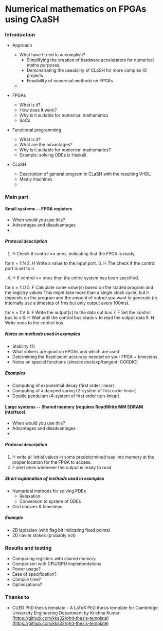 # Numerical mathematics on FPGAs using CλaSH

### Introduction
* Approach
  * What have I tried to accomplish?
    * Simplifying the creation of hardware accelerators for numerical maths purposes.
    * Demonstrating the useability of CLaSH for more complex IO projects
    * Feasibility of numerical methods on FPGAs
  *

* FPGAs
  * What is it?
  * How does it work?
  * Why is it suitable for numerical mathematics
  * SoCs

* Functional programming
  * What is it?
  * What are the advantages?
  * Why is it suitable for numerical mathematics?
  * Example: solving ODEs is Haskell.

* CLaSH
  * Description of general program in CLaSH with the resulting VHDL
  * Mealy machines
  *


### Main part

#### Small systems -- FPGA registers
* When would you use this?
* Advantages and disadvantages
*

##### Protocol description
1. H Check if control == ones, indicating that the FPGA is ready

for n = 1:N
  2. H Write a value to the input port.
  3. H The check if the control port is set to n

4. H If control == ones then the entire system has been specified.

for o = 1:O
  5. F Calculate some value(s) based on the loaded program and the registry values
    This might take more than a single clock cycle, but it depends on the
    program and the amount of output you want to generate (ie. internally use
    a timestep of 1ms but only output every 100ms).

  for v = 1:V
    6. F Write the output[v] to the data out bus
    7. F Set the control bus to v
    8. H Wait until the control bus reads v to read the output data
    9. H Write ones to the control bus

##### Notes on methods used in examples
* Stability (?)
* What solvers are good on FPGAs and which are used
* Determining the fixed-point accuracy needed on your FPGA + timesteps
* Notes on special functions (sine/cosine/exp/tangent: CORDIC)


##### Examples
* Computing of exponential decay (first order linear)
* Computing of a damped spring (2-system of first order linear)
* Double pendulum (4-system of first order non-linear)





#### Large systems -- Shared memory (requires ReadWrite MM SDRAM interface)
* When would you use this?
* Advantages and disadvantages
*

##### Protocol description
1. H write all initial values in some predetermined way into memory at
  the proper location for the FPGA to access.
2. F alert ones whenever the output is ready to read

##### Short explanation of methods used in examples
* Numerical methods for solving PDEs
  * Relaxation
  * Conversion to system of ODEs
* Grid choices & timesteps


##### Example
* 2D laplacian (with flag bit indicating fixed points)
* 2D navier stokes (probably not)

### Results and testing
* Comparing registers with shared memory
* Comparison with CPU/GPU implementations
* Power usage?
* Ease of specification?
* Compile time?
* Optimizations?


### Thanks to
* CUED PhD thesis template - A LaTeX PhD thesis template for Cambridge University Engineering Department by Krishna Kumar [https://github.com/kks32/phd-thesis-template](https://github.com/kks32/phd-thesis-template)
